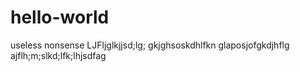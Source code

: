# hello-world
useless nonsense
LJFljglkjjsd;lg;
gkjghsoskdhlfkn
glaposjofgkdjhflg
ajflh;m;slkd;lfk;lhjsdfag
